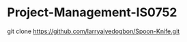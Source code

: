 Project-Management-IS0752
=========================

git clone https://github.com/larryaiyedogbon/Spoon-Knife.git

